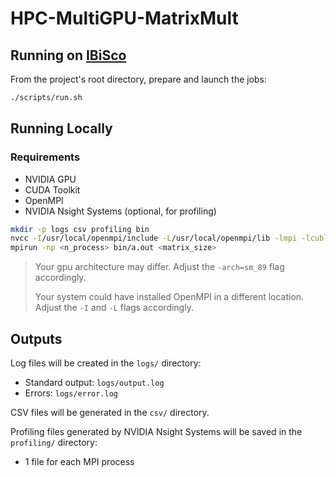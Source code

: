 # HPC-MultiGPU-MatrixMult

## Running on [IBiSco](https://ibiscohpc-wiki.scope.unina.it/)

From the project's root directory, prepare and launch the jobs:

```bash
./scripts/run.sh
```

## Running Locally

### Requirements
- NVIDIA GPU
- CUDA Toolkit
- OpenMPI
- NVIDIA Nsight Systems (optional, for profiling)

```bash
mkdir -p logs csv profiling bin
nvcc -I/usr/local/openmpi/include -L/usr/local/openmpi/lib -lmpi -lcublas -lm -arch=sm_89 src/main.cu src/utils.cu src/phpc_matrix_operations.cu -o bin/a.out
mpirun -np <n_process> bin/a.out <matrix_size>
```

> Your gpu architecture may differ. Adjust the `-arch=sm_89` flag accordingly.
> 
> Your system could have installed OpenMPI in a different location. Adjust the `-I` and `-L` flags accordingly.

## Outputs

Log files will be created in the `logs/` directory:
-   Standard output: `logs/output.log`
-   Errors: `logs/error.log`

CSV files will be generated in the `csv/` directory.

Profiling files generated by NVIDIA Nsight Systems will be saved in the `profiling/` directory:
-   1 file for each MPI process